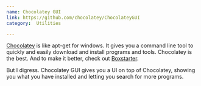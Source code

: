 ```yaml
---
name: Chocolatey GUI
link: https://github.com/chocolatey/ChocolateyGUI
category:  Utilities

---
```


[Chocolatey](http://chocolatey.org) is like apt-get for windows.
It gives you a command line tool to quickly and easily download and install
programs and tools.  Chocolatey is the best.
And to make it better, check out [Boxstarter](http://boxstarter.org/).

But I digress.
Chocolatey GUI gives you a UI on top of Chocolatey, showing you what you have
installed and letting you search for more programs.
